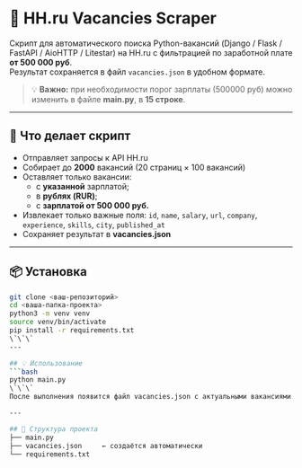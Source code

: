 # 💼 HH.ru Vacancies Scraper

Скрипт для автоматического поиска Python-вакансий (Django / Flask / FastAPI / AioHTTP / Litestar) на HH.ru с фильтрацией по заработной плате **от 500 000 руб**.  
Результат сохраняется в файл `vacancies.json` в удобном формате.

> 💡 **Важно:** при необходимости порог зарплаты (500000 руб) можно изменить в файле **main.py**, в **15 строке**.

---

## 🚀 Что делает скрипт

- Отправляет запросы к API HH.ru
- Собирает до **2000** вакансий (20 страниц × 100 вакансий)
- Оставляет только вакансии:
  - с **указанной** зарплатой;
  - в **рублях (RUR)**;
  - с **зарплатой от 500 000 руб.**
- Извлекает только важные поля:
  `id`, `name`, `salary`, `url`, `company`, `experience`, `skills`, `city`, `published_at`
- Сохраняет результат в **vacancies.json**

---

## 📦 Установка

```bash
git clone <ваш-репозиторий>
cd <ваша-папка-проекта>
python3 -m venv venv
source venv/bin/activate
pip install -r requirements.txt
\`\`\`
---

## 💡 Использование
```bash
python main.py
\`\`\`
После выполнения появится файл vacancies.json с актуальными вакансиями.

---

## 📌 Структура проекта
├── main.py
├── vacancies.json     ← создаётся автоматически
└── requirements.txt
